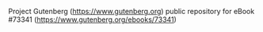 Project Gutenberg (https://www.gutenberg.org) public repository for eBook #73341 (https://www.gutenberg.org/ebooks/73341)

